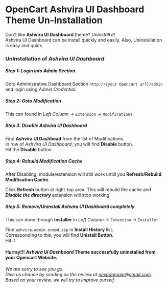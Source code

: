 # OpenCart Ashvira UI Dashboard Theme **Un-Installation**

Don't like **Ashvira UI Dashboard** theme? *Uninstall it!*  
Ashvira UI Dashboard can be install quickly and easily. Also, Uninstallation is easy and quick.


### UnInstallation of _Ashvira UI Dashboard_

##### Step 1: Login into *Admin* Section
Goto Administrative Dashboard Section `http://{your Opencart url}/admin` and login using *Admin Credential*.

##### Step 2: Goto *Modification* 
This can found in *Left Column* -> `Extension` -> `Modifications`

##### Step 3: Disable *Ashvira UI Dashboard* 
Find **Ashvira UI Dashboad** from the list of Modifications.  
In row of *Ashvira UI Dashboard*, you will find **Disable** button.  
Hit the **Disable** button

##### Step 4: *Rebuild Modification Cache*
After Disabling, module/extension will still work untill you **Refresh/Rebuild Modification Cache**.

Click **Refresh** button at right-top area. 
This will rebuild the cache and **_Disable the directory_** extension will stop working.

##### Step 5: Remove/Uninstall *Ashvira UI Dashboard* completely  
This can done through **Installer** in *Left Column* -> `Extension` -> `Installer`

Find `ashvira-admin.ocmod.zip` in **Install History** list.  
Corresponding to this, you will find **Unistall Button**.  
Hit it

#### Hurray!!! *Ashvira UI Dashboard* Theme successfully uninstalled from your Opencart Website.

*We are sorry to see you go.  
Give us chance by sending us the review at nexadomain@gmail.com.  
Based on your review, we will try to improve ourself.*
